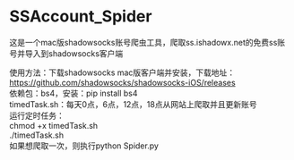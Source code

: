 # SSAccount_Spider
这是一个mac版shadowsocks账号爬虫工具，爬取ss.ishadowx.net的免费ss账号并导入到shadowsocks客户端<br>

使用方法：下载shadowsocks mac版客户端并安装，下载地址：https://github.com/shadowsocks/shadowsocks-iOS/releases<br>
依赖包：bs4，安装：pip install bs4<br>
timedTask.sh：每天0点，6点，12点，18点从网站上爬取并且更新账号<br>
运行定时任务：<br>
chmod +x timedTask.sh<br>
./timedTask.sh<br>
如果想爬取一次，则执行python Spider.py<br>
